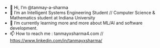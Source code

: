 - 👋 Hi, I’m @tanmay-a-sharma
- 👀 I’m an Intelligent Systems Engineering Student // Computer Science & Mathematics student at Indiana University
- 🌱 I’m currently learning more and more about ML/AI and software development.
- 📫 How to reach me : tanmayxsharma4.com // https://www.linkedin.com/in/tanmayxsharma/

<!---
tanmay-a-sharma/tanmay-a-sharma is a ✨ special ✨ repository because its `README.md` (this file) appears on your GitHub profile.
You can click the Preview link to take a look at your changes.
--->
